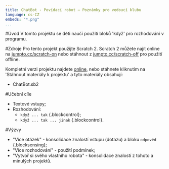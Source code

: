 ```yaml
---
title: ChatBot - Povídací robot — Poznámky pro vedoucí klubu
language: cs-CZ
embeds: "*.png"
...
```


#Úvod
V tomto projektu se děti naučí použití bloků 'když' pro rozhodování v programu.

#Zdroje
Pro tento projekt použijte Scratch 2. Scratch 2 můžete najít online na [jumpto.cc/scratch-on](http://jumpto.cc/scratch-on) nebo stáhnout z [jumpto.cc/scratch-off](http://jumpto.cc/scratch-off) pro použití offline.

Kompletní verzi projektu najdete <a href="http://scratch.mit.edu/projects/26762091/#editor">online</a>, nebo stáhnete kliknutím na 'Stáhnout materiály k projektu' a tyto materiály obsahují:

+ ChatBot.sb2

#Učební cíle
+ Textové vstupy;
+ Rozhodování:
	+ `když ... tak` {.blockcontrol};
	+ `když ... tak ... jinak` {.blockcontrol}.

#Výzvy
+ "Více otázek" - konsolidace znalostí vstupu (dotazu) a bloku `odpověd` {.blocksensing};
+ "Více rozhodování" - použití podmínek;
+ "Vytvoř si svého vlastního robota" - konsolidace znalostí z tohoto a minulých projektů.